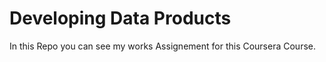 # Developing Data Products 
In this Repo you can see my works Assignement for this Coursera Course. 


